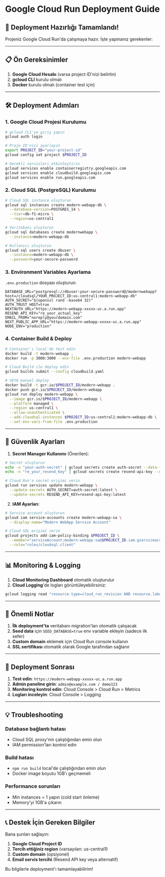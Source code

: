 # Google Cloud Run Deployment Guide

## 🚀 Deployment Hazırlığı Tamamlandı!

Projeniz Google Cloud Run'da çalışmaya hazır. İşte yapmanız gerekenler:

---

## 📋 Ön Gereksinimler

1. **Google Cloud Hesabı** (varsa project ID'nizi belirtin)
2. **gcloud CLI** kurulu olmalı
3. **Docker** kurulu olmalı (container test için)

---

## 🛠️ Deployment Adımları

### 1. Google Cloud Projesi Kurulumu

```bash
# gcloud CLI'ye giriş yapın
gcloud auth login

# Proje ID'nizi ayarlayın
export PROJECT_ID="your-project-id"
gcloud config set project $PROJECT_ID

# Gerekli servisleri etkinleştirin
gcloud services enable containerregistry.googleapis.com
gcloud services enable cloudbuild.googleapis.com
gcloud services enable run.googleapis.com
```

### 2. Cloud SQL (PostgreSQL) Kurulumu

```bash
# Cloud SQL instance oluşturun
gcloud sql instances create modern-webapp-db \
  --database-version=POSTGRES_14 \
  --tier=db-f1-micro \
  --region=us-central1

# Veritabanı oluşturun
gcloud sql databases create modernwebapp \
  --instance=modern-webapp-db

# Kullanıcı oluşturun
gcloud sql users create dbuser \
  --instance=modern-webapp-db \
  --password=your-secure-password
```

### 3. Environment Variables Ayarlama

`.env.production` dosyası oluşturun:

```env
DATABASE_URL="postgresql://dbuser:your-secure-password@/modernwebapp?host=/cloudsql/YOUR_PROJECT_ID:us-central1:modern-webapp-db"
AUTH_SECRET="$(openssl rand -base64 32)"
AUTH_TRUST_HOST=true
NEXTAUTH_URL="https://modern-webapp-xxxxx-uc.a.run.app"
RESEND_API_KEY="re_your_actual_key"
EMAIL_FROM="noreply@yourdomain.com"
NEXT_PUBLIC_APP_URL="https://modern-webapp-xxxxx-uc.a.run.app"
NODE_ENV="production"
```

### 4. Container Build & Deploy

```bash
# Container'ı local'de test edin
docker build -t modern-webapp .
docker run -p 3000:3000 --env-file .env.production modern-webapp

# Cloud Build ile deploy edin
gcloud builds submit --config cloudbuild.yaml

# VEYA manuel deploy
docker build -t gcr.io/$PROJECT_ID/modern-webapp .
docker push gcr.io/$PROJECT_ID/modern-webapp
gcloud run deploy modern-webapp \
  --image gcr.io/$PROJECT_ID/modern-webapp \
  --platform managed \
  --region us-central1 \
  --allow-unauthenticated \
  --add-cloudsql-instances $PROJECT_ID:us-central1:modern-webapp-db \
  --set-env-vars-from-file .env.production
```

---

## 🔐 Güvenlik Ayarları

1. **Secret Manager Kullanımı** (Önerilen):
```bash
# Secret oluşturun
echo -n "your-auth-secret" | gcloud secrets create auth-secret --data-file=-
echo -n "re_your_resend_key" | gcloud secrets create resend-api-key --data-file=-

# Cloud Run'a secret erişimi verin
gcloud run services update modern-webapp \
  --update-secrets AUTH_SECRET=auth-secret:latest \
  --update-secrets RESEND_API_KEY=resend-api-key:latest
```

2. **IAM Ayarları**:
```bash
# Service account oluşturun
gcloud iam service-accounts create modern-webapp-sa \
  --display-name="Modern WebApp Service Account"

# Cloud SQL erişimi verin
gcloud projects add-iam-policy-binding $PROJECT_ID \
  --member="serviceAccount:modern-webapp-sa@$PROJECT_ID.iam.gserviceaccount.com" \
  --role="roles/cloudsql.client"
```

---

## 📊 Monitoring & Logging

1. **Cloud Monitoring Dashboard** otomatik oluşturulur
2. **Cloud Logging**'de logları görüntüleyebilirsiniz:
```bash
gcloud logging read "resource.type=cloud_run_revision AND resource.labels.service_name=modern-webapp" --limit 50
```

---

## 🚨 Önemli Notlar

1. **İlk deployment'ta** veritabanı migration'ları otomatik çalışacak
2. **Seed data** için `SEED_DATABASE=true` env variable ekleyin (sadece ilk sefer)
3. **Custom domain** eklemek için Cloud Run console kullanın
4. **SSL sertifikası** otomatik olarak Google tarafından sağlanır

---

## 🎯 Deployment Sonrası

1. **Test edin**: `https://modern-webapp-xxxxx-uc.a.run.app`
2. **Admin paneline girin**: `admin@example.com / demo123`
3. **Monitoring kontrol edin**: Cloud Console > Cloud Run > Metrics
4. **Logları inceleyin**: Cloud Console > Logging

---

## 💡 Troubleshooting

### Database bağlantı hatası
- Cloud SQL proxy'nin çalıştığından emin olun
- IAM permission'ları kontrol edin

### Build hatası
- `npm run build` local'de çalıştığından emin olun
- Docker image boyutu 1GB'ı geçmemeli

### Performance sorunları
- Min instances = 1 yapın (cold start önleme)
- Memory'yi 1GB'a çıkarın

---

## 📞 Destek İçin Gereken Bilgiler

Bana şunları sağlayın:
1. **Google Cloud Project ID**
2. **Tercih ettiğiniz region** (varsayılan: us-central1)
3. **Custom domain** (opsiyonel)
4. **Email servis tercihi** (Resend API key veya alternatif)

Bu bilgilerle deployment'ı tamamlayabilirim!